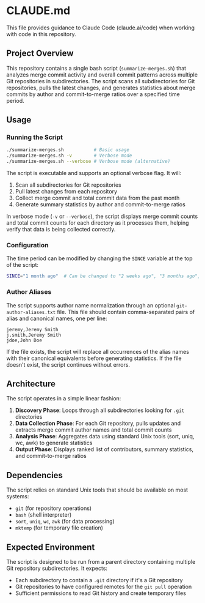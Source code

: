 # CLAUDE.md

This file provides guidance to Claude Code (claude.ai/code) when working with code in this repository.

## Project Overview

This repository contains a single bash script (`summarize-merges.sh`) that analyzes merge commit activity and overall commit patterns across multiple Git repositories in subdirectories. The script scans all subdirectories for Git repositories, pulls the latest changes, and generates statistics about merge commits by author and commit-to-merge ratios over a specified time period.

## Usage

### Running the Script
```bash
./summarize-merges.sh           # Basic usage
./summarize-merges.sh -v        # Verbose mode
./summarize-merges.sh --verbose # Verbose mode (alternative)
```

The script is executable and supports an optional verbose flag. It will:
1. Scan all subdirectories for Git repositories
2. Pull latest changes from each repository
3. Collect merge commit and total commit data from the past month
4. Generate summary statistics by author and commit-to-merge ratios

In verbose mode (`-v` or `--verbose`), the script displays merge commit counts and total commit counts for each directory as it processes them, helping verify that data is being collected correctly.

### Configuration
The time period can be modified by changing the `SINCE` variable at the top of the script:
```bash
SINCE="1 month ago"  # Can be changed to "2 weeks ago", "3 months ago", etc.
```

### Author Aliases
The script supports author name normalization through an optional `git-author-aliases.txt` file. This file should contain comma-separated pairs of alias and canonical names, one per line:
```
jeremy,Jeremy Smith
j.smith,Jeremy Smith
jdoe,John Doe
```

If the file exists, the script will replace all occurrences of the alias names with their canonical equivalents before generating statistics. If the file doesn't exist, the script continues without errors.

## Architecture

The script operates in a simple linear fashion:
1. **Discovery Phase**: Loops through all subdirectories looking for `.git` directories
2. **Data Collection Phase**: For each Git repository, pulls updates and extracts merge commit author names and total commit counts
3. **Analysis Phase**: Aggregates data using standard Unix tools (sort, uniq, wc, awk) to generate statistics
4. **Output Phase**: Displays ranked list of contributors, summary statistics, and commit-to-merge ratios

## Dependencies

The script relies on standard Unix tools that should be available on most systems:
- `git` (for repository operations)
- `bash` (shell interpreter)
- `sort`, `uniq`, `wc`, `awk` (for data processing)
- `mktemp` (for temporary file creation)

## Expected Environment

The script is designed to be run from a parent directory containing multiple Git repository subdirectories. It expects:
- Each subdirectory to contain a `.git` directory if it's a Git repository
- Git repositories to have configured remotes for the `git pull` operation
- Sufficient permissions to read Git history and create temporary files